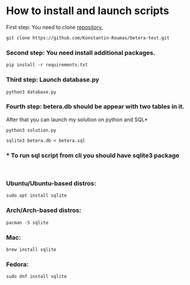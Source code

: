 <h1>How to install and launch scripts</h1>
<p>First step: You need to clone <a href="https://github.com/Konstantin-Roumas/betera-test.git"> repository.</a></p>

`git clone https://github.com/Konstantin-Roumas/betera-test.git`

### <p>Second step: You need install additional packages.</p>

`pip install -r requirements.txt`

### <p>Third step: Launch database.py</p>

`python3 database.py`

### <p>Fourth step: <b>betera.db</b> should be appear with two tables in it.</p>
<p>After that you can launch my solution on python and SQL*</p>

`python3 solution.py`

`sqlite3 betera.db < betera.sql`
<p>

### * To run sql script from cli you should have sqlite3 package

<br>

### Ubuntu/Ubuntu-based distros: 

`sudo apt install sqlite`

### Arch/Arch-based distros:

`pacman -S sqlite`

### Mac:

`brew install sqlite`

### Fedora:

`sudo dnf install sqlite`

</p>